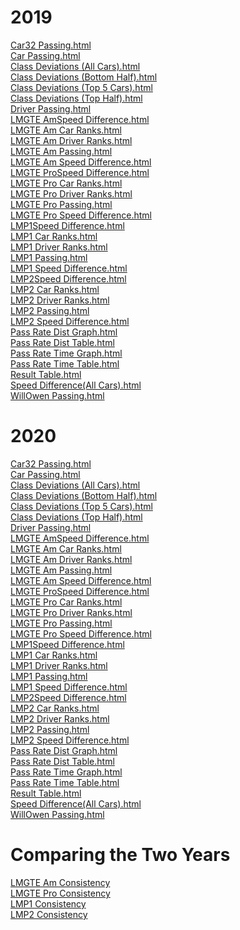 <h1>2019</h1>
<a href = "2019/Car32_Passing.html">Car32 Passing.html</a><br>
<a href = "2019/Car_Passing.html">Car Passing.html</a><br>
<a href = "2019/Class_Deviations_(All Cars).html">Class Deviations (All Cars).html</a><br>
<a href = "2019/Class_Deviations_(Bottom Half).html">Class Deviations (Bottom Half).html</a><br>
<a href = "2019/Class_Deviations_(Top 5 Cars).html">Class Deviations (Top 5 Cars).html</a><br>
<a href = "2019/Class_Deviations_(Top Half).html">Class Deviations (Top Half).html</a><br>
<a href = "2019/Driver_Passing.html">Driver Passing.html</a><br>
<a href = "2019/LMGTE AmSpeed_Difference.html">LMGTE AmSpeed Difference.html</a><br>
<a href = "2019/LMGTE Am_Car_Ranks.html">LMGTE Am Car Ranks.html</a><br>
<a href = "2019/LMGTE Am_Driver_Ranks.html">LMGTE Am Driver Ranks.html</a><br>
<a href = "2019/LMGTE Am_Passing.html">LMGTE Am Passing.html</a><br>
<a href = "2019/LMGTE Am_Speed_Difference.html">LMGTE Am Speed Difference.html</a><br>
<a href = "2019/LMGTE ProSpeed_Difference.html">LMGTE ProSpeed Difference.html</a><br>
<a href = "2019/LMGTE Pro_Car_Ranks.html">LMGTE Pro Car Ranks.html</a><br>
<a href = "2019/LMGTE Pro_Driver_Ranks.html">LMGTE Pro Driver Ranks.html</a><br>
<a href = "2019/LMGTE Pro_Passing.html">LMGTE Pro Passing.html</a><br>
<a href = "2019/LMGTE Pro_Speed_Difference.html">LMGTE Pro Speed Difference.html</a><br>
<a href = "2019/LMP1Speed_Difference.html">LMP1Speed Difference.html</a><br>
<a href = "2019/LMP1_Car_Ranks.html">LMP1 Car Ranks.html</a><br>
<a href = "2019/LMP1_Driver_Ranks.html">LMP1 Driver Ranks.html</a><br>
<a href = "2019/LMP1_Passing.html">LMP1 Passing.html</a><br>
<a href = "2019/LMP1_Speed_Difference.html">LMP1 Speed Difference.html</a><br>
<a href = "2019/LMP2Speed_Difference.html">LMP2Speed Difference.html</a><br>
<a href = "2019/LMP2_Car_Ranks.html">LMP2 Car Ranks.html</a><br>
<a href = "2019/LMP2_Driver_Ranks.html">LMP2 Driver Ranks.html</a><br>
<a href = "2019/LMP2_Passing.html">LMP2 Passing.html</a><br>
<a href = "2019/LMP2_Speed_Difference.html">LMP2 Speed Difference.html</a><br>
<a href = "2019/Pass_Rate_Dist_Graph.html">Pass Rate Dist Graph.html</a><br>
<a href = "2019/Pass_Rate_Dist_Table.html">Pass Rate Dist Table.html</a><br>
<a href = "2019/Pass_Rate_Time_Graph.html">Pass Rate Time Graph.html</a><br>
<a href = "2019/Pass_Rate_Time_Table.html">Pass Rate Time Table.html</a><br>
<a href = "2019/Result_Table.html">Result Table.html</a><br>
<a href = "2019/Speed_Difference(All Cars).html">Speed Difference(All Cars).html</a><br>
<a href = "2019/WillOwen_Passing.html">WillOwen Passing.html</a><br>

<h1>2020</h1>
<a href = "2020/Car32_Passing.html">Car32 Passing.html</a><br>
<a href = "2020/Car_Passing.html">Car Passing.html</a><br>
<a href = "2020/Class_Deviations_(All Cars).html">Class Deviations (All Cars).html</a><br>
<a href = "2020/Class_Deviations_(Bottom Half).html">Class Deviations (Bottom Half).html</a><br>
<a href = "2020/Class_Deviations_(Top 5 Cars).html">Class Deviations (Top 5 Cars).html</a><br>
<a href = "2020/Class_Deviations_(Top Half).html">Class Deviations (Top Half).html</a><br>
<a href = "2020/Driver_Passing.html">Driver Passing.html</a><br>
<a href = "2020/LMGTE AmSpeed_Difference.html">LMGTE AmSpeed Difference.html</a><br>
<a href = "2020/LMGTE Am_Car_Ranks.html">LMGTE Am Car Ranks.html</a><br>
<a href = "2020/LMGTE Am_Driver_Ranks.html">LMGTE Am Driver Ranks.html</a><br>
<a href = "2020/LMGTE Am_Passing.html">LMGTE Am Passing.html</a><br>
<a href = "2020/LMGTE Am_Speed_Difference.html">LMGTE Am Speed Difference.html</a><br>
<a href = "2020/LMGTE ProSpeed_Difference.html">LMGTE ProSpeed Difference.html</a><br>
<a href = "2020/LMGTE Pro_Car_Ranks.html">LMGTE Pro Car Ranks.html</a><br>
<a href = "2020/LMGTE Pro_Driver_Ranks.html">LMGTE Pro Driver Ranks.html</a><br>
<a href = "2020/LMGTE Pro_Passing.html">LMGTE Pro Passing.html</a><br>
<a href = "2020/LMGTE Pro_Speed_Difference.html">LMGTE Pro Speed Difference.html</a><br>
<a href = "2020/LMP1Speed_Difference.html">LMP1Speed Difference.html</a><br>
<a href = "2020/LMP1_Car_Ranks.html">LMP1 Car Ranks.html</a><br>
<a href = "2020/LMP1_Driver_Ranks.html">LMP1 Driver Ranks.html</a><br>
<a href = "2020/LMP1_Passing.html">LMP1 Passing.html</a><br>
<a href = "2020/LMP1_Speed_Difference.html">LMP1 Speed Difference.html</a><br>
<a href = "2020/LMP2Speed_Difference.html">LMP2Speed Difference.html</a><br>
<a href = "2020/LMP2_Car_Ranks.html">LMP2 Car Ranks.html</a><br>
<a href = "2020/LMP2_Driver_Ranks.html">LMP2 Driver Ranks.html</a><br>
<a href = "2020/LMP2_Passing.html">LMP2 Passing.html</a><br>
<a href = "2020/LMP2_Speed_Difference.html">LMP2 Speed Difference.html</a><br>
<a href = "2020/Pass_Rate_Dist_Graph.html">Pass Rate Dist Graph.html</a><br>
<a href = "2020/Pass_Rate_Dist_Table.html">Pass Rate Dist Table.html</a><br>
<a href = "2020/Pass_Rate_Time_Graph.html">Pass Rate Time Graph.html</a><br>
<a href = "2020/Pass_Rate_Time_Table.html">Pass Rate Time Table.html</a><br>
<a href = "2020/Result_Table.html">Result Table.html</a><br>
<a href = "2020/Speed_Difference(All Cars).html">Speed Difference(All Cars).html</a><br>
<a href = "2020/WillOwen_Passing.html">WillOwen Passing.html</a><br>

<h1>Comparing the Two Years</h1>
<a href = "Comparison/LMGTE Am_Consistency_Graph.html">LMGTE Am Consistency</a><br>
<a href = "Comparison/LMGTE Pro_Consistency_Graph.html">LMGTE Pro Consistency</a><br>
<a href = "Comparison/LMP1_Consistency_Graph.html">LMP1 Consistency</a><br>
<a href = "Comparison/LMP2_Consistency_Graph.html">LMP2 Consistency</a><br>
